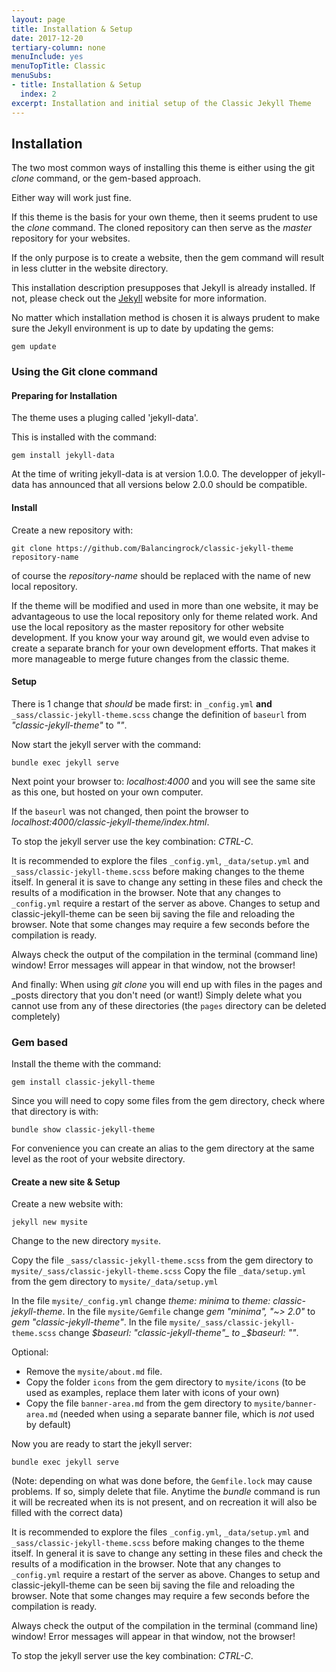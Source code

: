 ```yaml
---
layout: page
title: Installation & Setup
date: 2017-12-20
tertiary-column: none
menuInclude: yes
menuTopTitle: Classic
menuSubs:
- title: Installation & Setup
  index: 2
excerpt: Installation and initial setup of the Classic Jekyll Theme
---
```

## Installation

The two most common ways of installing this theme is either using the git _clone_ command, or the gem-based approach.

Either way will work just fine.

If this theme is the basis for your own theme, then it seems prudent to use the _clone_ command. The cloned repository can then serve as the _master_ repository for your websites.

If the only purpose is to create a website, then the gem command will result in less clutter in the website directory.

This installation description presupposes that Jekyll is already installed. If not, please check out the [Jekyll](https://jekyllrb.com) website for more information.

No matter which installation method is chosen it is always prudent to make sure the Jekyll environment is up to date by updating the gems:

    gem update

### Using the Git clone command

#### Preparing for Installation

The theme uses a pluging called 'jekyll-data'.

This is installed with the command:

    gem install jekyll-data
    
At the time of writing jekyll-data is at version 1.0.0. The developper of jekyll-data has announced that all versions below 2.0.0 should be compatible.

#### Install

Create a new repository with:

    git clone https://github.com/Balancingrock/classic-jekyll-theme repository-name

of course the _repository-name_ should be replaced with the name of new local repository.

If the theme will be modified and used in more than one website, it may be advantageous to use the local repository only for theme related work. And use the local repository as the master repository for other website development. If you know your way around git, we would even advise to create a separate branch for your own development efforts. That makes it more manageable to merge future changes from the classic theme.

#### Setup

There is 1 change that _should_ be made first: in `_config.yml` __and__ `_sass/classic-jekyll-theme.scss` change the definition of `baseurl` from _"classic-jekyll-theme"_ to _""_.

Now start the jekyll server with the command:

    bundle exec jekyll serve

Next point your browser to: _localhost:4000_ and you will see the same site as this one, but hosted on your own computer.

If the `baseurl` was not changed, then point the browser to _localhost:4000/classic-jekyll-theme/index.html_.

To stop the jekyll server use the key combination: _CTRL-C_. 

It is recommended to explore the files `_config.yml`, `_data/setup.yml` and `_sass/classic-jekyll-theme.scss` before making changes to the theme itself. In general it is save to change any setting in these files and check the results of a modification in the browser. Note that any changes to `_config.yml` require a restart of the server as above. Changes to setup and classic-jekyll-theme can be seen bij saving the file and reloading the browser. Note that some changes may require a few seconds before the compilation is ready.

Always check the output of the compilation in the terminal (command line) window! Error messages will appear in that window, not the browser!

And finally: When using _git clone_ you will end up with files in the pages and _posts directory that you don't need (or want!) Simply delete what you cannot use from any of these directories (the `pages` directory can be deleted completely)
 
### Gem based

Install the theme with the command:

    gem install classic-jekyll-theme

Since you will need to copy some files from the gem directory, check where that directory is with:

    bundle show classic-jekyll-theme

For convenience you can create an alias to the gem directory at the same level as the root of your website directory.

#### Create a new site & Setup

Create a new website with:

    jekyll new mysite

Change to the new directory `mysite`.

Copy the file `_sass/classic-jekyll-theme.scss` from the gem directory to `mysite/_sass/classic-jekyll-theme.scss`
Copy the file `_data/setup.yml` from the gem directory to `mysite/_data/setup.yml`

In the file `mysite/_config.yml` change _theme: minima_ to _theme: classic-jekyll-theme_.
In the file `mysite/Gemfile` change _gem "minima", "~> 2.0"_ to _gem "classic-jekyll-theme"_.
In the file `mysite/_sass/classic-jekyll-theme.scss` change _$baseurl: "classic-jekyll-theme"_ to _$baseurl: ""_.

Optional:
- Remove the `mysite/about.md` file.
- Copy the folder `icons` from the gem directory to `mysite/icons` (to be used as examples, replace them later with icons of your own)
- Copy the file `banner-area.md` from the gem directory to `mysite/banner-area.md` (needed when using a separate banner file, which is _not_ used by default)

Now you are ready to start the jekyll server:

    bundle exec jekyll serve
    
(Note: depending on what was done before, the `Gemfile.lock` may cause problems. If so, simply delete that file. Anytime the _bundle_ command is run it will be recreated when its is not present, and on recreation it will also be filled with the correct data)

It is recommended to explore the files `_config.yml`, `_data/setup.yml` and `_sass/classic-jekyll-theme.scss` before making changes to the theme itself. In general it is save to change any setting in these files and check the results of a modification in the browser. Note that any changes to `_config.yml` require a restart of the server as above. Changes to setup and classic-jekyll-theme can be seen bij saving the file and reloading the browser. Note that some changes may require a few seconds before the compilation is ready.

Always check the output of the compilation in the terminal (command line) window! Error messages will appear in that window, not the browser!

To stop the jekyll server use the key combination: _CTRL-C_. 
